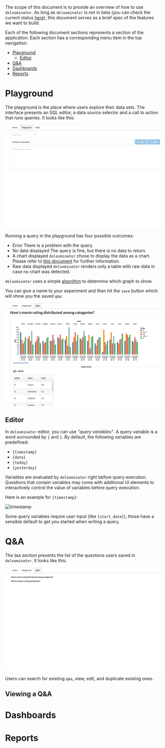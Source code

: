 The scope of this document is to provide an overview of how to use
`deloominator`. As long as `deloominator` is not in beta (you can check the
current status
[here](https://github.com/lucapette/deloominator/milestones?direction=desc&sort=completeness&state=open)),
this document serves as a brief spec of the features we want to build.

Each of the following document sections represents a section of the
application. Each section has a corresponding menu item in the top navigation:

- [Playground](#playground)
  - [Editor](#editor)
- [Q&A](#q&a)
- [Dashboards](#dashboards)
- [Reports](#reports)

# Playground

The playground is the place where users explore their data sets. The interface
presents an SQL editor, a data source selector and a call to action that runs
queries. It looks like this:

![playground](/docs/img/playground.png)

Running a query in the playground has four possible outcomes:

- Error
  There is a problem with the query.
- No data displayed
  The query is fine, but there is no data to return.
- A chart displayed
  `deloominator` chose to display the data as a chart. Please refer to [this
  document](/docs/charts.md) for further information.
- Raw data displayed `deloominator`
  renders only a table with raw data in case no chart was detected.

`deloominator` uses a simple [algorithm](/docs/charts.md#algorithm) to determine
which graph to show.

You can give a name to your experiment and then hit the `save` button which will
show you the saved `q&a`:

![save q&a](/docs/img/question.png)

## Editor

In `deloominator` editor, you can use _"query variables"_. A query variable is a
word surrounded by `{` and `}`. By default, the following variables are
predefined:

- `{timestamp}`
- `{date}`
- `{today}`
- `{yesterday}`

Variables are evaluated by `deloominator` right before query execution.
Questions that contain variables may come with additional UI elements to
interactively control the value of variables before query execution.

Here is an example for `{timestamp}`:

![timestamp](/docs/img/timestamp.png)

Some query variables require user input (like `{start_date}`), those have a
sensible default to get you started when writing a query.

# Q&A

The `Q&A` section presents the list of the questions users saved in
`deloominator`. It looks like this:

![q&as](/docs/img/questions.png)

Users can search for existing `q&a`, view, edit, and duplicate existing ones.

## Viewing a Q&A

# Dashboards

# Reports
